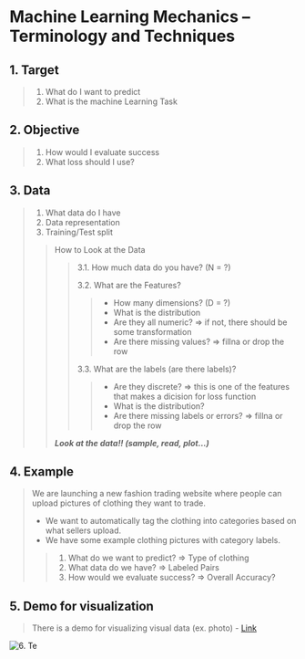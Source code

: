 # Machine Learning Mechanics – Terminology and Techniques

## 1. Target
> 1. What do I want to predict
> 2. What is the machine Learning Task

## 2. Objective
> 1. How would I evaluate success
> 2. What loss should I use?

## 3. Data
> 1. What data do I have
> 2. Data representation
> 3. Training/Test split
>> How to Look at the Data
>>> 3.1. How much data do you have? (N = ?)
>>> 
>>> 3.2. What are the Features?
>>>> - How many dimensions? (D = ?)
>>>> - What is the distribution
>>>> - Are they all numeric? => if not, there should be some transformation
>>>> - Are there missing values? => fillna or drop the row
>>>> 
>>> 3.3. What are the labels (are there labels)?
>>>> - Are they discrete? => this is one of the features that makes a dicision for loss function
>>>> - What is the distribution?
>>>> - Are there missing labels or errors? => fillna or drop the row
>>
>> ***Look at the data!! (sample, read, plot...)***

## 4. Example
> We are launching a new fashion trading website where people
can upload pictures of clothing they want to trade.
> - We want to automatically tag the clothing into categories based
on what sellers upload.
> - We have some example clothing pictures with category labels.
>> 1. What do we want to predict? => Type of clothing
>> 2. What data do we have? => Labeled Pairs
>> 3. How would we evaluate success? => Overall Accuracy?

## 5. Demo for visualization
> There is a demo for visualizing visual data (ex. photo) - [Link](https://colab.research.google.com/github/BerkeleyML/fa25-student/blob/main/lec/lec03/lec03.ipynb?authuser=1#scrollTo=Mtq3dxa3nMRq)

![6. Te]()



 
